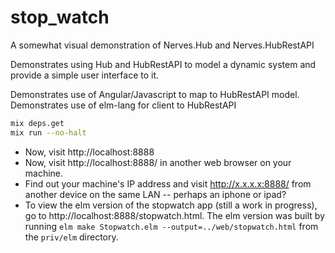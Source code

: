 # stop_watch

A somewhat visual demonstration of Nerves.Hub and Nerves.HubRestAPI

Demonstrates using Hub and HubRestAPI to model a dynamic system and provide
a simple user interface to it.

Demonstrates use of Angular/Javascript to map to HubRestAPI model.
Demonstrates use of elm-lang for client to HubRestAPI

```sh
mix deps.get
mix run --no-halt
```

- Now, visit http://localhost:8888
- Now, visit http://localhost:8888/ in another web browser on your machine.
- Find out your machine's IP address and visit http://x.x.x.x:8888/ from another
device on the same LAN -- perhaps an iphone or ipad?
- To view the elm version of the stopwatch app (still a work in progress), 
  go to http://localhost:8888/stopwatch.html. The elm version was built by running 
  `elm make Stopwatch.elm --output=../web/stopwatch.html` from the `priv/elm` directory.

